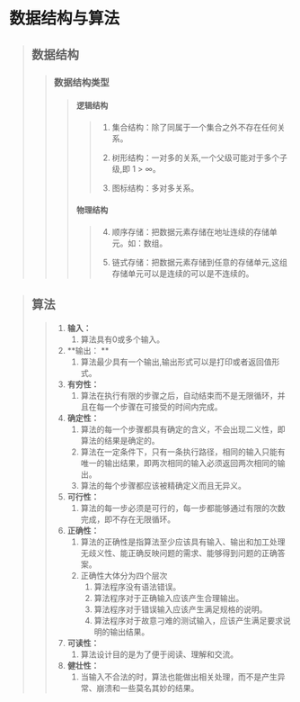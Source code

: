 # 数据结构与算法
> ## 数据结构
> >### 数据结构类型
> >>#### 逻辑结构
> >>
> >>>1. 集合结构：除了同属于一个集合之外不存在任何关系。
> >>>
> >>>2. 树形结构：一对多的关系,一个父级可能对于多个子级,即 1 > ∞。
> >>>
> >>>3. 图标结构：多对多关系。
> >>>
> >>#### 物理结构
> >>>
> >>>4. 顺序存储：把数据元素存储在地址连续的存储单元。如：数组。
> >>>
> >>>5. 链式存储：把数据元素存储到任意的存储单元,这组存储单元可以是连续的可以是不连续的。

> ## 算法
>
> > 1. **输入：**
> >    1. 算法具有0或多个输入。
> > 2. **输出： **
> >    1. 算法最少具有一个输出,输出形式可以是打印或者返回值形式。
> > 3. **有穷性：**
> >    1. 算法在执行有限的步骤之后，自动结束而不是无限循环，并且在每一个步骤在可接受的时间内完成。
> > 4. **确定性：**
> >    1. 算法的每一个步骤都具有确定的含义，不会出现二义性，即算法的结果是确定的。
> >    2. 算法在一定条件下，只有一条执行路径，相同的输入只能有唯一的输出结果，即两次相同的输入必须返回两次相同的输出。
> >    3. 算法的每个步骤都应该被精确定义而且无异义。
> > 5. **可行性：**
> >    1. 算法的每一步必须是可行的，每一步都能够通过有限的次数完成，即不存在无限循环。
> > 6. **正确性：**
> >    1. 算法的正确性是指算法至少应该具有输入、输出和加工处理无歧义性、能正确反映问题的需求、能够得到问题的正确答案。
> >    2. 正确性大体分为四个层次
> >       1. 算法程序没有语法错误。
> >       2. 算法程序对于正确输入应该产生合理输出。
> >       3. 算法程序对于错误输入应该产生满足规格的说明。
> >       4. 算法程序对于故意刁难的测试输入，应该产生满足要求说明的输出结果。
> > 7. **可读性：**
> >    1. 算法设计目的是为了便于阅读、理解和交流。
> > 8. **健壮性：**
> >    1. 当输入不合法的时，算法也能做出相关处理，而不是产生异常、崩溃和一些莫名其妙的结果。